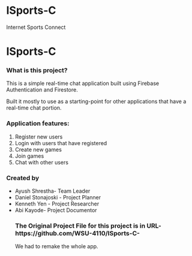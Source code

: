 # ISports-C
Internet Sports Connect
<h1>ISports-C</h1>
<h3>What is this project?</h3>
<p>This is a simple real-time chat application built using Firebase Authentication and Firestore.</p>
<p> Built it mostly to use as a starting-point for other applications that have a real-time chat portion.</p>
<h3>Application features:</h3>
<ol>
  <li>Register new users</li>
  <li>Login with users that have registered</li>
  <li>Create new games</li>
  <li>Join games</li>
  <li>Chat with other users</li>
</ol>
<h3> Created by </h3>
<ul> 
  <li>Ayush Shrestha- Team Leader</li>
  <li>Daniel Stonajoski - Project Planner</li>
  <li>Kenneth Yen - Project Researcher</li>
  <li>Abi Kayode- Project Documentor</li>
</ull>

<h3>The Original Project File for this project is in URL- https://github.com/WSU-4110/ISports-C-</h3>
We had to remake the whole app.
